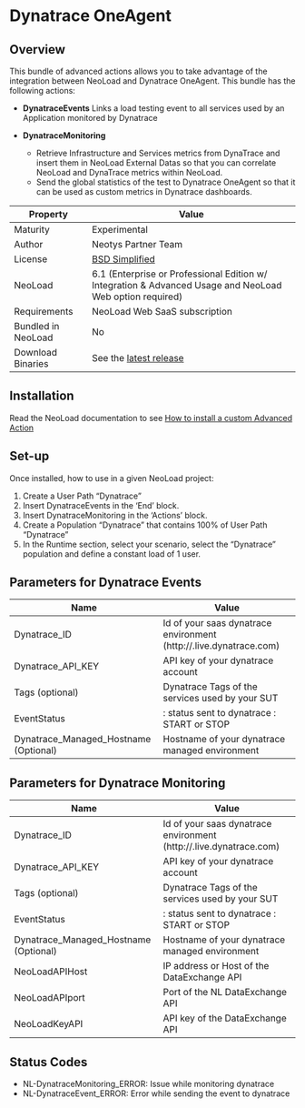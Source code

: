 # Dynatrace OneAgent	

## Overview

This bundle of advanced actions allows you to take advantage of the integration between NeoLoad and Dynatrace OneAgent. 
This bundle has the following actions:  

* **DynatraceEvents**
  Links a load testing event to all services used by an Application monitored by Dynatrace  
  
* **DynatraceMonitoring**   
    * Retrieve Infrastructure and Services metrics from DynaTrace and insert them in NeoLoad External Datas so that
      you can correlate NeoLoad and DynaTrace metrics within NeoLoad.
    * Send the global statistics of the test to Dynatrace OneAgent so that it can be used as custom metrics 
      in Dynatrace dashboards.
      
     
| Property | Value |
| -----| -------------- |
| Maturity | Experimental |
| Author   | Neotys Partner Team |
| License  | [BSD Simplified](https://www.neotys.com/documents/legal/bsd-neotys.txt) |
| NeoLoad  | 6.1 (Enterprise or Professional Edition w/ Integration & Advanced Usage and NeoLoad Web option required)|
| Requirements | NeoLoad Web SaaS subscription |
| Bundled in NeoLoad | No
| Download Binaries | See the [latest release](https://github.com/Neotys-Labs/Dynatrace/releases/latest)

## Installation

Read the NeoLoad documentation to see [How to install a custom Advanced Action](https://www.neotys.com/documents/doc/neoload/latest/en/html/#25928.htm)

## Set-up

Once installed, how to use in a given NeoLoad project:

1. Create a User Path “Dynatrace”
1. Insert DynatraceEvents in the ‘End’ block.
1. Insert DynatraceMonitoring in the ‘Actions’ block.
1. Create a Population “Dynatrace” that contains 100% of User Path “Dynatrace”
1. In the Runtime section, select your scenario, select the “Dynatrace” population and define a constant load of 1 user.

## Parameters for Dynatrace Events

| Name             | Value |
| -----            | ----- |
| Dynatrace_ID     |  Id of your saas dynatrace environment (http://<id>.live.dynatrace.com) |
| Dynatrace_API_KEY| API key of your dynatrace account |
| Tags (optional)  | Dynatrace Tags of the services used by your SUT |
| EventStatus      |: status sent to dynatrace : START or STOP |
| Dynatrace_Managed_Hostname (Optional) | Hostname of your dynatrace managed environment |

## Parameters for Dynatrace Monitoring

| Name             | Value |
| -----            | ----- |
| Dynatrace_ID     |  Id of your saas dynatrace environment (http://<id>.live.dynatrace.com) |
| Dynatrace_API_KEY| API key of your dynatrace account |
| Tags (optional)  | Dynatrace Tags of the services used by your SUT |
| EventStatus      |: status sent to dynatrace : START or STOP |
| Dynatrace_Managed_Hostname (Optional) | Hostname of your dynatrace managed environment |
| NeoLoadAPIHost   | IP address or Host of the DataExchange API |
| NeoLoadAPIport   | Port of the NL DataExchange API   |
| NeoLoadKeyAPI    | API key of the DataExchange API   |
  
## Status Codes

* NL-DynatraceMonitoring_ERROR: Issue while monitoring dynatrace  
* NL-DynatraceEvent_ERROR: Error while sending the event to dynatrace  


